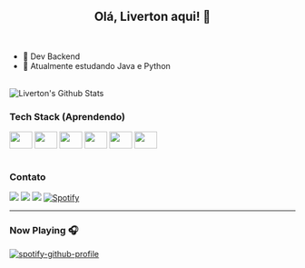 <div align="center">
<h2> Olá, Liverton aqui! 👊
</div>

<br>
            
- 🔭 Dev Backend
- 🌱 Atualmente estudando Java e Python

<br>

<div>
<img align="center" src="https://github-readme-stats.vercel.app/api?username=Liverton&include_all_commits=true&count_private=true&show_icons=true&line_height=20&title_color=7A7ADB&icon_color=2234AE&text_color=D3D3D3&bg_color=0,000000,130F40" alt="Liverton's Github Stats">
</div>

### Tech Stack (Aprendendo) 

<div>       
            <img align="center" height="30" width="40" <img src="https://cdn.jsdelivr.net/gh/devicons/devicon/icons/python/python-original.svg" />
            <img align="center" height="30" width="40" <img src="https://cdn.jsdelivr.net/gh/devicons/devicon@latest/icons/java/java-original.svg" />
            <img align="center" height="30" width="40" <img src="https://cdn.jsdelivr.net/gh/devicons/devicon@latest/icons/sqldeveloper/sqldeveloper-original.svg" />
            <img align="center" height="30" width="40" <img src="https://cdn.jsdelivr.net/gh/devicons/devicon@latest/icons/postgresql/postgresql-original.svg" />
            <img align="center" height="30" width="40" <img src="https://cdn.jsdelivr.net/gh/devicons/devicon@latest/icons/flask/flask-original.svg" />
            <img align="center" height="30" width="40" <img src="https://cdn.jsdelivr.net/gh/devicons/devicon@latest/icons/fastapi/fastapi-original.svg" />         
                                                       
</div> 

<br>

### Contato

<div> 
            <a href="https://www.linkedin.com/in/liverton-abreu-a1a883243/" target="_blank"><img src="https://img.shields.io/badge/-LinkedIn-%230077B5?style=for-the-badge&logo=linkedin&logoColor=white" target="_blank"></a> 
            <a href="https://www.instagram.com/livertafonso/" target="_blank"><img src="https://img.shields.io/badge/-Instagram-%23E4405F?style=for-the-badge&logo=instagram&logoColor=white" target="_blank"></a>
            <a href = "mailto:liverton.abreu@gmail.com"><img src="https://img.shields.io/badge/Gmail-D14836?style=for-the-badge&logo=gmail&logoColor=white" target="_blank"></a>
            <a href="https://open.spotify.com/user/livertonabreu" target="_blank"><img src="https://img.shields.io/badge/Spotify-%231ED760.svg?&style=for-the-badge&logo=spotify&logoColor=white" alt="Spotify"></a>           
            
</div>

---                      
### Now Playing 🎧

[![spotify-github-profile](https://spotify-github-profile.kittinanx.com/api/view?uid=livertonabreu&cover_image=true&theme=novatorem&bar_color=0c404b&bar_color_cover=false)](https://github.com/kittinan/spotify-github-profile)
